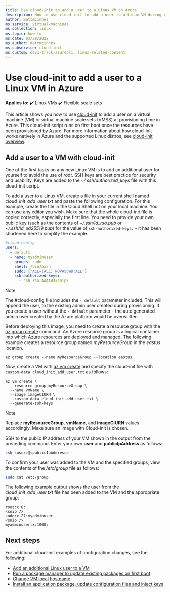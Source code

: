 ```yaml
---
title: Use cloud-init to add a user to a Linux VM on Azure
description: How to use cloud-init to add a user to a Linux VM during creation with the Azure CLI
author: mattmcinnes
ms.service: virtual-machines
ms.collection: linux
ms.topic: how-to
ms.date: 03/29/2022
ms.author: mattmcinnes
ms.subservice: cloud-init
ms.custom: devx-track-azurecli, linux-related-content
---
```

# Use cloud-init to add a user to a Linux VM in Azure

**Applies to:** :heavy_check_mark: Linux VMs :heavy_check_mark: Flexible scale sets

This article shows you how to use [cloud-init](https://cloudinit.readthedocs.io) to add a user on a virtual machine (VM) or virtual machine scale sets (VMSS) at provisioning time in Azure. This cloud-init script runs on first boot once the resources have been provisioned by Azure. For more information about how cloud-init works natively in Azure and the supported Linux distros, see [cloud-init overview](using-cloud-init.md).

## Add a user to a VM with cloud-init
One of the first tasks on any new Linux VM is to add an additional user for yourself to avoid the use of *root*. SSH keys are best practice for security and usability. Keys are added to the *~/.ssh/authorized_keys* file with this cloud-init script.

To add a user to a Linux VM, create a file in your current shell named *cloud_init_add_user.txt* and paste the following configuration. For this example, create the file in the Cloud Shell not on your local machine. You can use any editor you wish. Make sure that the whole cloud-init file is copied correctly, especially the first line.  You need to provide your own public key (such as the contents of *~/.ssh/id_rsa.pub* or *~/.ssh/id_ed25519.pub*) for the value of `ssh-authorized-keys:` - it has been shortened here to simplify the example.

```yaml
#cloud-config
users:
  - default
  - name: myadminuser
    groups: sudo
    shell: /bin/bash
    sudo: ['ALL=(ALL) NOPASSWD:ALL']
    ssh-authorized-keys:
      - ssh-rsa AAAAB3<snip>
```
> [!NOTE]
> The #cloud-config file includes the `- default` parameter included. This will append the user, to the existing admin user created during provisioning. If you create a user without the `- default` parameter - the auto generated admin user created by the Azure platform would be overwritten.

Before deploying this image, you need to create a resource group with the [az group create](/cli/azure/group) command. An Azure resource group is a logical container into which Azure resources are deployed and managed. The following example creates a resource group named *myResourceGroup* in the *eastus* location.

```azurecli-interactive
az group create --name myResourceGroup --location eastus
```

Now, create a VM with [az vm create](/cli/azure/vm) and specify the cloud-init file with `--custom-data cloud_init_add_user.txt` as follows:

```azurecli-interactive
az vm create \
  --resource-group myResourceGroup \
  --name vmName \
  --image imageCIURN \
  --custom-data cloud_init_add_user.txt \
  --generate-ssh-keys
```
> [!NOTE]
> Replace **myResourceGroup**, **vmName**, and **imageCIURN** values accordingly. Make sure an image with Cloud-init is chosen.

SSH to the public IP address of your VM shown in the output from the preceding command. Enter your own **user** and **publicIpAddress** as follows:

```bash
ssh <user>@<publicIpAddress>
```

To confirm your user was added to the VM and the specified groups, view the contents of the */etc/group* file as follows:

```bash
sudo cat /etc/group
```

The following example output shows the user from the *cloud_init_add_user.txt* file has been added to the VM and the appropriate group:

```output
root:x:0:
<snip />
sudo:x:27:myadminuser
<snip />
myadminuser:x:1000:
```

## Next steps

For additional cloud-init examples of configuration changes, see the following:

- [Add an additional Linux user to a VM](cloudinit-add-user.md)
- [Run a package manager to update existing packages on first boot](cloudinit-update-vm.md)
- [Change VM local hostname](cloudinit-update-vm-hostname.md)
- [Install an application package, update configuration files and inject keys](tutorial-automate-vm-deployment.md)
